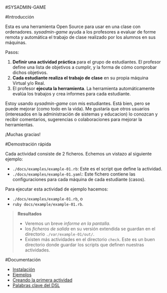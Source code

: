 #SYSADMIN-GAME

#Introducción

Esta es una herramienta Open Source para usar en una clase con ordenadores.
*sysadmin-game* ayuda a los profesores a evaluar de forme remota y automática
el trabajo de clase realizado por los alumnos en sus máquinas.

Pasos:

1. **Definir una actividad práctica** para el grupo de estudiantes. 
El profesor define una lista de objetivos a cumplir, y la forma de cómo
comprobar dichos objetivos.
1. **Cada estudiante realiza el trabajo de clase** en su propia máquina
Virtual y/o Real. 
1. El profesor **ejecuta la herramienta**. La herramienta automáticamente
evalúa los trabajos y crea informes para cada estudiante.

Estoy usando *sysadmin-game* con mis estudiantes. Está bien, pero se puede
mejorar (como todo en la vida). Me gustaría que otros usuarios (interesados
en la administración de sistemas y educacion) lo conozcan y recibir
comentarios, sugerencias o colaboraciones para mejorar la herramientas.

¡Muchas gracias!

#Demostración rápida

Cada actividad consiste de 2 ficheros. Echemos un vistazo al siguiente ejemplo:
* `./docs/examples/example-01.rb`: Este es el script que define la actividad.
* `./docs/examples/example-01.yaml`: Este fichero contiene las configuraciones para
cada máquina de cada estudiante (casos).

Para ejecutar esta actividad de ejemplo hacemos:
* `./docs/examples/example-01.rb`, o
* `ruby docs/example/example-01.rb`.

> **Resultados** 
> * Veremos un breve *informe en la pantalla*.
> * los *ficheros de salida* en su versión extendida se guardan en el directorio `./var/example-01/out/`.
> * Existen más actividades en el directorio `check`. Este es un buen directorio donde
guardar los scripts que definen nuestras actividades.

#Documentación
* [Instalación](./instalacion.md)
* [Ejemplos](./ejemplos.md)
* [Creando la primera actividad](./primera-actividad.md)
* [Palabras clave del DSL](./palabras-clave-dsl.md)
